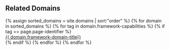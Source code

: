 <div class="bg-gray-200 p-4 rounded-md my-8"> 
  <h2 class="text-sm font-semibold text-gray-700 tracking-wider uppercase mt-2 mb-4 m-2">Related Domains</h2>
  <div class="flex flex-col md:flex-row flex-wrap items-stretch">
  {% assign sorted_domains = site.domains | sort:"order" %}
  {% for domain in sorted_domains %}
      {% for tag in domain.framework-capabilities %}
        {% if tag == page.page-identifier %}
        <div class="md:w-1/2 flex items-stretch">
          <div class="m-2 w-full bg-white flex space-x-6 border-solid border-gray-200 border rounded-lg shadow-sm hover:border-green-500  transition transform duration-200">
            <a class="text-base font-medium p-2 pl-4 block w-full text-gray-800" href="{{ domain.url }}">{{ domain.framework-domain-title}}</a>
          </div>
        </div>
      {% endif %}
    {% endfor %}
  {% endfor %}
  </div>
</div>